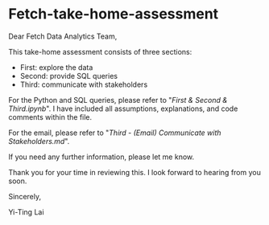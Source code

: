 # Fetch-take-home-assessment

Dear Fetch Data Analytics Team,

This take-home assessment consists of three sections:
  - First: explore the data
  - Second: provide SQL queries
  - Third: communicate with stakeholders


For the Python and SQL queries, please refer to "_First & Second & Third.ipynb_". I have included all assumptions, explanations, and code comments within the file.

For the email, please refer to "_Third - (Email) Communicate with Stakeholders.md_".

If you need any further information, please let me know.

Thank you for your time in reviewing this. I look forward to hearing from you soon.

Sincerely,

Yi-Ting Lai
